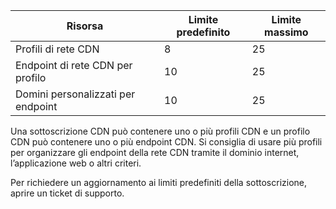 
| Risorsa | Limite predefinito | Limite massimo | 
| --- | --- | --- |
| Profili di rete CDN |8 |25 |
| Endpoint di rete CDN per profilo |10 |25 |
| Domini personalizzati per endpoint |10 |25 |

Una sottoscrizione CDN può contenere uno o più profili CDN e un profilo CDN può contenere uno o più endpoint CDN. Si consiglia di usare più profili per organizzare gli endpoint della rete CDN tramite il dominio internet, l’applicazione web o altri criteri. 

Per richiedere un aggiornamento ai limiti predefiniti della sottoscrizione, aprire un ticket di supporto. 

